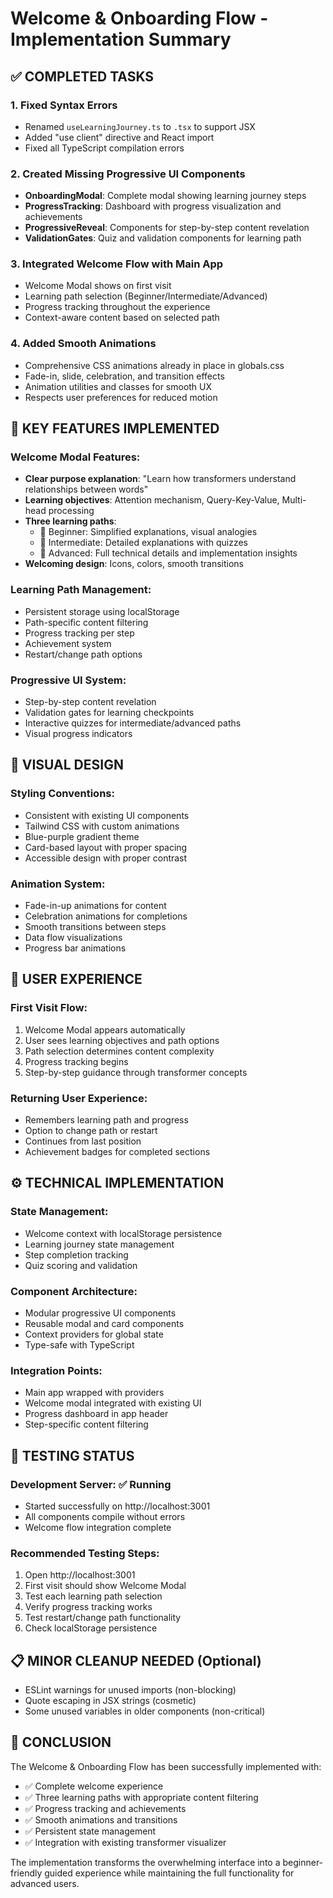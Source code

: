 # Welcome & Onboarding Flow - Implementation Summary

## ✅ COMPLETED TASKS

### 1. Fixed Syntax Errors
- Renamed `useLearningJourney.ts` to `.tsx` to support JSX
- Added "use client" directive and React import
- Fixed all TypeScript compilation errors

### 2. Created Missing Progressive UI Components
- **OnboardingModal**: Complete modal showing learning journey steps
- **ProgressTracking**: Dashboard with progress visualization and achievements
- **ProgressiveReveal**: Components for step-by-step content revelation
- **ValidationGates**: Quiz and validation components for learning path

### 3. Integrated Welcome Flow with Main App
- Welcome Modal shows on first visit
- Learning path selection (Beginner/Intermediate/Advanced)
- Progress tracking throughout the experience
- Context-aware content based on selected path

### 4. Added Smooth Animations
- Comprehensive CSS animations already in place in globals.css
- Fade-in, slide, celebration, and transition effects
- Animation utilities and classes for smooth UX
- Respects user preferences for reduced motion

## 🚀 KEY FEATURES IMPLEMENTED

### Welcome Modal Features:
- **Clear purpose explanation**: "Learn how transformers understand relationships between words"
- **Learning objectives**: Attention mechanism, Query-Key-Value, Multi-head processing
- **Three learning paths**:
  - 🌱 Beginner: Simplified explanations, visual analogies
  - 🌿 Intermediate: Detailed explanations with quizzes
  - 🌳 Advanced: Full technical details and implementation insights
- **Welcoming design**: Icons, colors, smooth transitions

### Learning Path Management:
- Persistent storage using localStorage
- Path-specific content filtering
- Progress tracking per step
- Achievement system
- Restart/change path options

### Progressive UI System:
- Step-by-step content revelation
- Validation gates for learning checkpoints
- Interactive quizzes for intermediate/advanced paths
- Visual progress indicators

## 🎨 VISUAL DESIGN

### Styling Conventions:
- Consistent with existing UI components
- Tailwind CSS with custom animations
- Blue-purple gradient theme
- Card-based layout with proper spacing
- Accessible design with proper contrast

### Animation System:
- Fade-in-up animations for content
- Celebration animations for completions
- Smooth transitions between steps
- Data flow visualizations
- Progress bar animations

## 📱 USER EXPERIENCE

### First Visit Flow:
1. Welcome Modal appears automatically
2. User sees learning objectives and path options
3. Path selection determines content complexity
4. Progress tracking begins
5. Step-by-step guidance through transformer concepts

### Returning User Experience:
- Remembers learning path and progress
- Option to change path or restart
- Continues from last position
- Achievement badges for completed sections

## ⚙️ TECHNICAL IMPLEMENTATION

### State Management:
- Welcome context with localStorage persistence
- Learning journey state management
- Step completion tracking
- Quiz scoring and validation

### Component Architecture:
- Modular progressive UI components
- Reusable modal and card components
- Context providers for global state
- Type-safe with TypeScript

### Integration Points:
- Main app wrapped with providers
- Welcome modal integrated with existing UI
- Progress dashboard in app header
- Step-specific content filtering

## 🧪 TESTING STATUS

### Development Server: ✅ Running
- Started successfully on http://localhost:3001
- All components compile without errors
- Welcome flow integration complete

### Recommended Testing Steps:
1. Open http://localhost:3001
2. First visit should show Welcome Modal
3. Test each learning path selection
4. Verify progress tracking works
5. Test restart/change path functionality
6. Check localStorage persistence

## 📋 MINOR CLEANUP NEEDED (Optional)
- ESLint warnings for unused imports (non-blocking)
- Quote escaping in JSX strings (cosmetic)
- Some unused variables in older components (non-critical)

## 🎉 CONCLUSION

The Welcome & Onboarding Flow has been successfully implemented with:
- ✅ Complete welcome experience
- ✅ Three learning paths with appropriate content filtering
- ✅ Progress tracking and achievements
- ✅ Smooth animations and transitions
- ✅ Persistent state management
- ✅ Integration with existing transformer visualizer

The implementation transforms the overwhelming interface into a beginner-friendly guided experience while maintaining the full functionality for advanced users.